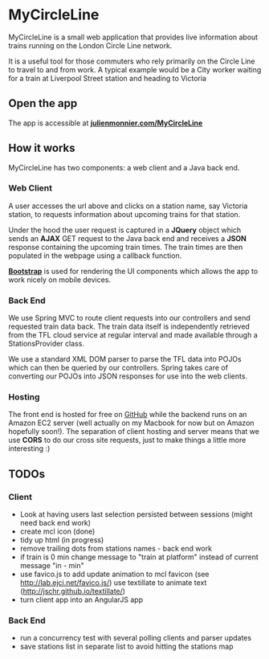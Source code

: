 # MyCircleLine

MyCircleLine is a small web application that provides live information about trains running on the London Circle Line network.

It is a useful tool for those commuters who rely primarily on the Circle Line to travel to and from work.  A typical example would be a City worker waiting for a train at Liverpool Street station and heading to Victoria


## Open the app
The app is accessible at  **[julienmonnier.com/MyCircleLine](http://julienmonnier.com/MyCircleLine)**


## How it works
MyCircleLine has two components: a web client and a Java back end.

### Web Client
A user accesses the url above and clicks on a station name, say Victoria station, to requests information about upcoming trains for that station.

Under the hood the user request is captured in a **JQuery** object which sends an **AJAX** GET request to the Java back end and receives a **JSON** response containing the upcoming train times.  The train times are then populated in the webpage using a callback function.

**[Bootstrap](http://getbootstrap.com/)** is used for rendering the UI components which allows the app to work nicely on mobile devices.

### Back End

We use Spring MVC to route client requests into our controllers and send requested train data back.  The train data itself is independently retrieved from the TFL cloud service at regular interval and made available through a StationsProvider class.

We use a standard XML DOM parser to parse the TFL data into POJOs which can then be queried by our controllers.  Spring takes care of converting our POJOs into JSON responses for use into the web clients.

### Hosting
The front end is hosted for free on [GitHub](https://github.com/) while the backend runs on an Amazon EC2 server (well actually on my Macbook for now but on Amazon hopefully soon!).  The separation of client hosting and server means that we use **CORS** to do our cross site requests, just to make things a little more interesting :)






## TODOs

### Client
* Look at having users last selection persisted between sessions (might need back end work)
* create mcl icon (done)
* tidy up html (in progress)
* remove trailing dots from stations names - back end work
* if train is 0 min change message to "train at platform" instead of current message "in - min"
* use favico.js to add update animation to mcl favicon (see http://lab.ejci.net/favico.js/)
use textillate to animate text (http://jschr.github.io/textillate/) 
* turn client app into an AngularJS app


### Back End
* run a concurrency test with several polling clients and parser updates
* save stations list in separate list to avoid hitting the stations map

